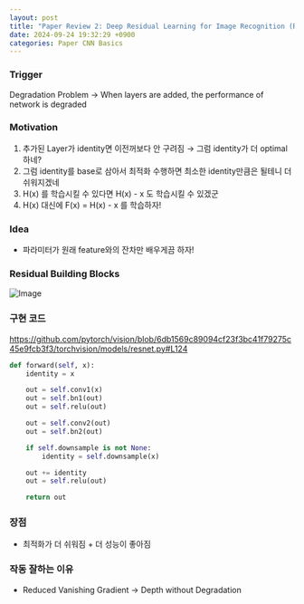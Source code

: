 ```yaml
---
layout: post
title: "Paper Review 2: Deep Residual Learning for Image Recognition (ResNet)"
date: 2024-09-24 19:32:29 +0900
categories: Paper CNN Basics
---
```


### Trigger

Degradation Problem → When layers are added, the performance of network is degraded

### Motivation

1. 추가된 Layer가 identity면 이전꺼보다 안 구려짐 → 그럼 identity가 더 optimal하네?
2. 그럼 identity를 base로 삼아서 최적화 수행하면 최소한 identity만큼은 될테니 더 쉬워지겠네
3. H(x) 를 학습시킬 수 있다면 H(x) - x 도 학습시킬 수 있겠군
4. H(x) 대신에 F(x) = H(x) - x 를 학습하자!

### Idea

- 파라미터가 원래 feature와의 잔차만 배우게끔 하자!

### Residual Building Blocks

![Image](/public/img/resnet.png)

### 구현 코드

https://github.com/pytorch/vision/blob/6db1569c89094cf23f3bc41f79275c45e9fcb3f3/torchvision/models/resnet.py#L124

```python
def forward(self, x):
    identity = x

    out = self.conv1(x)
    out = self.bn1(out)
    out = self.relu(out)

    out = self.conv2(out)
    out = self.bn2(out)

    if self.downsample is not None:
        identity = self.downsample(x)

    out += identity
    out = self.relu(out)

    return out
```

### 장점

- 최적화가 더 쉬워짐 + 더 성능이 좋아짐

### 작동 잘하는 이유

- Reduced Vanishing Gradient → Depth without Degradation
